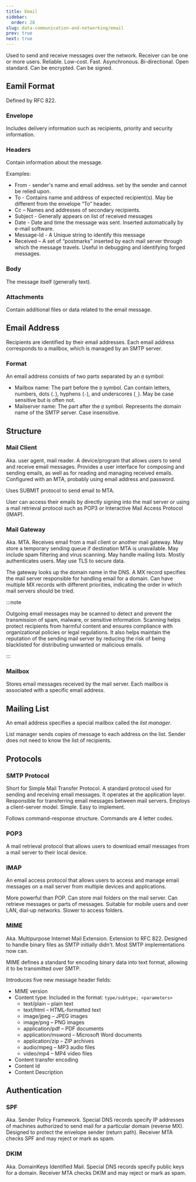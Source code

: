 ```yaml
---
title: Email
sidebar:
  order: 28
slug: data-communication-and-networking/email
prev: true
next: true
---
```


Used to send and receive messages over the network. Receiver can be one or more users. Reliable. Low-cost. Fast. Asynchronous. Bi-directional. Open standard. Can be encrypted. Can be signed.

## Eamil Format

Defined by RFC 822.

### Envelope

Includes delivery information such as recipients, priority and security information.


### Headers

Contain information about the message.

Examples:
- From - sender's name and email address. set by the sender and cannot be relied upon.
- To -  Contains name and address of expected recipient(s). May be different from the envelope “To” header.
- Cc – Names and addresses of secondary recipients.
- Subject - Generally appears on list of received messages
- Date - Date and time the message was sent. Inserted automatically by e-mail software.
- Message-Id - A Unique string to identify this message
- Received – A set of “postmarks” inserted by each mail server through which the message travels. Useful in debugging and identifying forged messages.

### Body

The message itself (generally text).

### Attachments
Contain additional files or data related to the email message.

## Email Address

Recipients are identified by their email addresses. Each email address corresponds to a mailbox, which is managed by an SMTP server.

### Format

An email address consists of two parts separated by an `@` symbol:

- Mailbox name: The part before the `@` symbol. Can contain letters, numbers, dots (`.`), hyphens (`-`), and underscores (`_`). May be case sensitive but is often not.
- Mailserver name: The part after the `@` symbol. Represents the domain name of the SMTP server. Case insensitive.

## Structure

### Mail Client

Aka. user agent, mail reader. A device/program that allows users to send and receive email messages. Provides a user interface for composing and sending emails, as well as for reading and managing received emails. Configured with an MTA, probably using email address and password.

Uses SUBMIT protocol to send email to MTA. 

User can access their emails by directly signing into the mail server or using a mail retrieval protocol such as POP3 or Interactive Mail Access Protocol (IMAP).

### Mail Gateway

Aka. MTA. Receives email from a mail client or another mail gateway. May store a temporary sending queue if destination MTA is unavailable. May include spam filtering and virus scanning. May handle mailing lists. Mostly authenticates users. May use TLS to secure data.

The gateway looks up the domain name in the DNS. A MX record specifies the mail server responsible for handling email for a domain. Can have multiple MX records with different priorities, indicating the order in which mail servers should be tried.

:::note

Outgoing email messages may be scanned to detect and prevent the transmission of spam, malware, or sensitive information. Scanning helps protect recipients from harmful content and ensures compliance with organizational policies or legal regulations. It also helps maintain the reputation of the sending mail server by reducing the risk of being blacklisted for distributing unwanted or malicious emails.

:::

### Mailbox

Stores email messages received by the mail server. Each mailbox is associated with a specific email address.

## Mailing List

An email address specifies a special mailbox called the _list manager_.

List manager sends copies of message to each address on the list. Sender does not need to know the list of recipients.

## Protocols

### SMTP Protocol

Short for Simple Mail Transfer Protocol. A standard protocol used for sending and receiving email messages. It operates at the application layer. Responsible for transferring email messages between mail servers. Employs a client-server model. Simple. Easy to implement.

Follows command-response structure. Commands are 4 letter codes.

### POP3

A mail retrieval protocol that allows users to download email messages from a mail server to their local device.

### IMAP

An email access protocol that allows users to access and manage email messages on a mail server from multiple devices and applications.
 
More powerful than POP. Can store mail folders on the mail server. Can retrieve messages or parts of messages. Suitable for mobile users and over LAN, dial-up networks. Slower to access folders.

### MIME

Aka. Multipurpose Internet Mail Extension. Extension to RFC 822. Designed to handle binary files as SMTP initially didn't. Most SMTP implementations now can.

MIME defines a standard for encoding binary data into text format, allowing it to be transmitted over SMTP.

Introduces five new message header fields:
- MIME version
- Content type: Included in the format: `type/subtype; <parameters>`
  - text/plain – plain text
  - text/html – HTML-formatted text
  - image/jpeg – JPEG images
  - image/png – PNG images
  - application/pdf – PDF documents
  - application/msword – Microsoft Word documents
  - application/zip – ZIP archives
  - audio/mpeg – MP3 audio files
  - video/mp4 – MP4 video files
- Content transfer encoding
- Content Id
- Content Description

## Authentication

### SPF

Aka. Sender Policy Framework. Special DNS records specify IP addresses of machines authorized to send mail for a particular domain (reverse MX).  Designed to protect the envelope sender (return path). Receiver MTA checks SPF and may reject or mark as spam.

### DKIM

Aka. DomainKeys Identified Mail. Special DNS records specify public keys for a domain. Receiver MTA checks DKIM and may reject or mark as spam.
